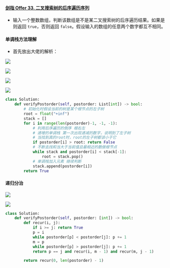 #### [剑指 Offer 33. 二叉搜索树的后序遍历序列](https://leetcode-cn.com/problems/er-cha-sou-suo-shu-de-hou-xu-bian-li-xu-lie-lcof/)

- 输入一个整数数组，判断该数组是不是某二叉搜索树的后序遍历结果。如果是则返回 `true`，否则返回 `false`。假设输入的数组的任意两个数字都互不相同。

#### 单调栈方法理解

- 首先放出大佬的解析：

![](https://blog-1258986886.cos.ap-beijing.myqcloud.com/yearing1017/j26.jpg)

![](https://blog-1258986886.cos.ap-beijing.myqcloud.com/yearing1017/j27.jpg)

![](https://blog-1258986886.cos.ap-beijing.myqcloud.com/yearing1017/j28.jpg)

![](https://blog-1258986886.cos.ap-beijing.myqcloud.com/yearing1017/j28.jpg)

```python
class Solution:
    def verifyPostorder(self, postorder: List[int]) -> bool:
        # 初始化时假设当前的树是某个根节点的左子树
        root = float("+inf")
        stack = []
        for i in range(len(postorder)-1, -1, -1):
            # 利用后序遍历的倒序 根右左 
            # 递增的单调栈 第一次出现递减的数字，说明到了左子树
            # 当找到真的root时，root的左子树都该小于它
            if postorder[i] > root: return False
            # 不断去找和当大于当前值且最相近的数做根节点
            while stack and postorder[i] < stack[-1]:
                root = stack.pop()
            # 单调栈加入元素 继续判断
            stack.append(postorder[i])
        return True
```

#### 递归分治

![](https://blog-1258986886.cos.ap-beijing.myqcloud.com/yearing1017/j30.jpg)

![](https://blog-1258986886.cos.ap-beijing.myqcloud.com/yearing1017/j31.jpg)

```python
class Solution:
    def verifyPostorder(self, postorder: [int]) -> bool:
        def recur(i, j):
            if i >= j: return True
            p = i
            while postorder[p] < postorder[j]: p += 1
            m = p
            while postorder[p] > postorder[j]: p += 1
            return p == j and recur(i, m - 1) and recur(m, j - 1)

        return recur(0, len(postorder) - 1)
```

